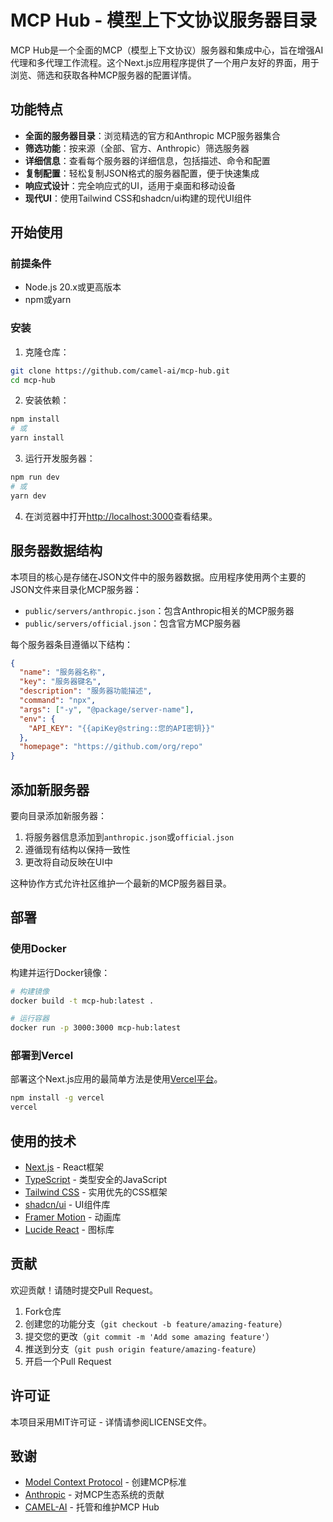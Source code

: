# MCP Hub - 模型上下文协议服务器目录

MCP Hub是一个全面的MCP（模型上下文协议）服务器和集成中心，旨在增强AI代理和多代理工作流程。这个Next.js应用程序提供了一个用户友好的界面，用于浏览、筛选和获取各种MCP服务器的配置详情。

## 功能特点

- **全面的服务器目录**：浏览精选的官方和Anthropic MCP服务器集合
- **筛选功能**：按来源（全部、官方、Anthropic）筛选服务器
- **详细信息**：查看每个服务器的详细信息，包括描述、命令和配置
- **复制配置**：轻松复制JSON格式的服务器配置，便于快速集成
- **响应式设计**：完全响应式的UI，适用于桌面和移动设备
- **现代UI**：使用Tailwind CSS和shadcn/ui构建的现代UI组件

## 开始使用

### 前提条件

- Node.js 20.x或更高版本
- npm或yarn

### 安装

1. 克隆仓库：

```bash
git clone https://github.com/camel-ai/mcp-hub.git
cd mcp-hub
```

2. 安装依赖：

```bash
npm install
# 或
yarn install
```

3. 运行开发服务器：

```bash
npm run dev
# 或
yarn dev
```

4. 在浏览器中打开[http://localhost:3000](http://localhost:3000)查看结果。

## 服务器数据结构

本项目的核心是存储在JSON文件中的服务器数据。应用程序使用两个主要的JSON文件来目录化MCP服务器：

- `public/servers/anthropic.json`：包含Anthropic相关的MCP服务器
- `public/servers/official.json`：包含官方MCP服务器

每个服务器条目遵循以下结构：

```json
{
  "name": "服务器名称",
  "key": "服务器键名",
  "description": "服务器功能描述",
  "command": "npx",
  "args": ["-y", "@package/server-name"],
  "env": {
    "API_KEY": "{{apiKey@string::您的API密钥}}"
  },
  "homepage": "https://github.com/org/repo"
}
```

## 添加新服务器

要向目录添加新服务器：

1. 将服务器信息添加到`anthropic.json`或`official.json`
2. 遵循现有结构以保持一致性
3. 更改将自动反映在UI中

这种协作方式允许社区维护一个最新的MCP服务器目录。

## 部署

### 使用Docker

构建并运行Docker镜像：

```bash
# 构建镜像
docker build -t mcp-hub:latest .

# 运行容器
docker run -p 3000:3000 mcp-hub:latest
```

### 部署到Vercel

部署这个Next.js应用的最简单方法是使用[Vercel平台](https://vercel.com/new?utm_medium=default-template&filter=next.js&utm_source=create-next-app&utm_campaign=create-next-app-readme)。

```bash
npm install -g vercel
vercel
```

## 使用的技术

- [Next.js](https://nextjs.org/) - React框架
- [TypeScript](https://www.typescriptlang.org/) - 类型安全的JavaScript
- [Tailwind CSS](https://tailwindcss.com/) - 实用优先的CSS框架
- [shadcn/ui](https://ui.shadcn.com/) - UI组件库
- [Framer Motion](https://www.framer.com/motion/) - 动画库
- [Lucide React](https://lucide.dev/) - 图标库

## 贡献

欢迎贡献！请随时提交Pull Request。

1. Fork仓库
2. 创建您的功能分支（`git checkout -b feature/amazing-feature`）
3. 提交您的更改（`git commit -m 'Add some amazing feature'`）
4. 推送到分支（`git push origin feature/amazing-feature`）
5. 开启一个Pull Request

## 许可证

本项目采用MIT许可证 - 详情请参阅LICENSE文件。

## 致谢

- [Model Context Protocol](https://github.com/modelcontextprotocol) - 创建MCP标准
- [Anthropic](https://www.anthropic.com/) - 对MCP生态系统的贡献
- [CAMEL-AI](https://camel-ai.org/) - 托管和维护MCP Hub
